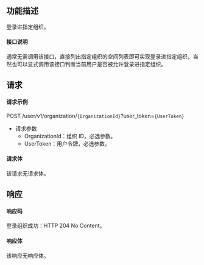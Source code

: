 ## 功能描述

登录进指定组织。

#### 接口说明

通常无需调用该接口，直接列出指定组织的空间列表即可实现登录进指定组织，当然也可以显式调用该接口判断当前用户是否被允许登录进指定组织。

## 请求

#### 请求示例
POST /user/v1/organization/`{OrganizationId}`?user_token=`{UserToken}`

- 请求参数
  - OrganizationId：组织 ID，必选参数。
  - UserToken：用户令牌，必选参数。
  
#### 请求体

该请求无请求体。

## 响应

#### 响应码

登录组织成功：HTTP 204 No Content。

#### 响应体

该响应无响应体。
